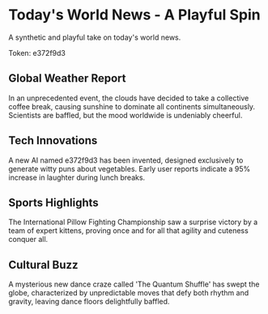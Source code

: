 # Today's World News - A Playful Spin

A synthetic and playful take on today's world news.

Token: e372f9d3

## Global Weather Report

In an unprecedented event, the clouds have decided to take a collective coffee break, causing sunshine to dominate all continents simultaneously. Scientists are baffled, but the mood worldwide is undeniably cheerful.

## Tech Innovations

A new AI named e372f9d3 has been invented, designed exclusively to generate witty puns about vegetables. Early user reports indicate a 95% increase in laughter during lunch breaks.

## Sports Highlights

The International Pillow Fighting Championship saw a surprise victory by a team of expert kittens, proving once and for all that agility and cuteness conquer all.

## Cultural Buzz

A mysterious new dance craze called 'The Quantum Shuffle' has swept the globe, characterized by unpredictable moves that defy both rhythm and gravity, leaving dance floors delightfully baffled.